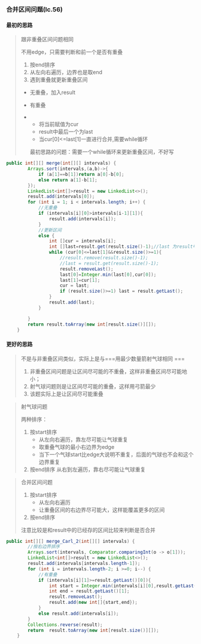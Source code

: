### 合并区间问题(lc.56)

#### 最初的思路

> 跟非重叠区间问题相同
>
> 不用edge，只需要判断和前一个是否有重叠
>
> 1. 按end排序
> 2. 从左向右遍历，边界也是取end
> 3. 遇到重叠就更新重叠区间
>
> * 无重叠，加入result
>
> * 有重叠
>
> * * 将当前赋值为cur
>   * result中最后一个为last
>   * 当cur[0]<=last[1]一直进行合并,需要while循环
>
>   
>
>   最初思路的问题：需要一个while循环来更新重叠区间，不好写
>
>   

```java
public int[][] merge(int[][] intervals) {
        Arrays.sort(intervals,(a,b)->{
            if (a[1]==b[1])return a[0]-b[0];
            else return a[1]-b[1];
        });
        LinkedList<int[]>result = new LinkedList<>();
        result.add(intervals[0]);
        for (int i = 1; i < intervals.length; i++) {
            //无重叠
            if (intervals[i][0]>intervals[i-1][1]){
                result.add(intervals[i]);
            }
            //更新区间
            else {
                int []cur = intervals[i];
                int []last=result.get(result.size()-1);//last 为result中的最后一个
                while (cur[0]<=last[1]&&result.size()>=1){
                    //result.remove(result.size()-1);
                    //last = result.get(result.size()-1);
                    result.removeLast();
                    last[0]=Integer.min(last[0],cur[0]);
                    last[1]=cur[1];
                    cur = last;
                    if (result.size()>=1) last = result.getLast();
                }
                result.add(last);
            }

        }
        return result.toArray(new int[result.size()][]);
    }
```



#### 更好的思路

> 不是与非重叠区间类似，实际上是与===用最少数量箭射气球相同 ===
>
> 1. 非重叠区间问题是让区间尽可能的不重叠，这样非重叠区间尽可能地小；
> 2. 射气球问题则是让区间尽可能的重叠，这样用弓箭最少
> 3. 该题实际上是让区间尽可能重叠

> 射气球问题
>
> 两种排序：
>
> 1. 按start排序
>    - 从左向右遍历，靠左尽可能让气球重复
>    - 取重叠气球的最小右边界为edge
>    - 当下一个气球start比edge大说明不重复，后面的气球也不会和这个边界重复
> 2. 按end排序
>    	从右到左遍历，靠右尽可能让气球重复

> 合并区间问题
>
> 1. 按start排序
>    - 从左向右遍历
>    - 让重叠区间的右边界尽可能大，这样能覆盖更多的区间
> 2. 按end排序
>
> 注意比较是和result中的已经存的区间比较来判断是否合并

```java
public int[][] merge_Carl_2(int[][] intervals) {
        //按右边界排序
        Arrays.sort(intervals, Comparator.comparingInt(o -> o[1]));
        LinkedList<int[]>result = new LinkedList<>();
        result.add(intervals[intervals.length-1]);
        for (int i = intervals.length-2; i >=0; i--) {
            //有重叠
            if (intervals[i][1]>=result.getLast()[0]){
                int start = Integer.min(intervals[i][0],result.getLast()[0]);
                int end = result.getLast()[1];
                result.removeLast();
                result.add(new int[]{start,end});
            }
            else result.add(intervals[i]);
        }
        Collections.reverse(result);
        return  result.toArray(new int[result.size()][]);
    }
```

